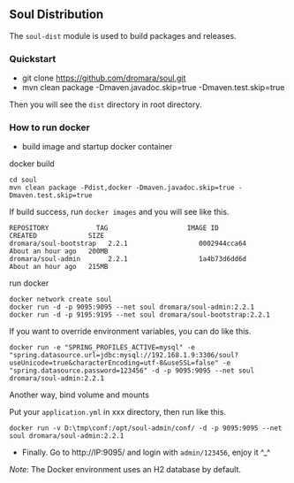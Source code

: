 ## Soul Distribution

The `soul-dist` module is used to build packages and releases.

### Quickstart

* git clone https://github.com/dromara/soul.git
* mvn clean package -Dmaven.javadoc.skip=true -Dmaven.test.skip=true

Then you will see the `dist` directory in root directory.

### How to run docker
* build image and startup docker container

docker build
```
cd soul 
mvn clean package -Pdist,docker -Dmaven.javadoc.skip=true -Dmaven.test.skip=true
```

If build success, run `docker images` and you will see like this.
```
REPOSITORY            TAG                    IMAGE ID            CREATED             SIZE
dromara/soul-bootstrap   2.2.1                  0002944cca64        About an hour ago   200MB
dromara/soul-admin       2.2.1                  1a4b73d6dd6d        About an hour ago   215MB
```

run docker
```
docker network create soul
docker run -d -p 9095:9095 --net soul dromara/soul-admin:2.2.1
docker run -d -p 9195:9195 --net soul dromara/soul-bootstrap:2.2.1
```

If you want to override environment variables, you can do like this.

`docker run -e "SPRING_PROFILES_ACTIVE=mysql" -e "spring.datasource.url=jdbc:mysql://192.168.1.9:3306/soul?useUnicode=true&characterEncoding=utf-8&useSSL=false" -e "spring.datasource.password=123456" -d -p 9095:9095 --net soul dromara/soul-admin:2.2.1`

Another way, bind volume and mounts

Put your `application.yml` in xxx directory, then run like this.

`docker run -v D:\tmp\conf:/opt/soul-admin/conf/ -d -p 9095:9095 --net soul dromara/soul-admin:2.2.1`

* Finally. Go to http://IP:9095/ and login with `admin/123456`, enjoy it ^_^

_Note_: The Docker environment uses an H2 database by default.



